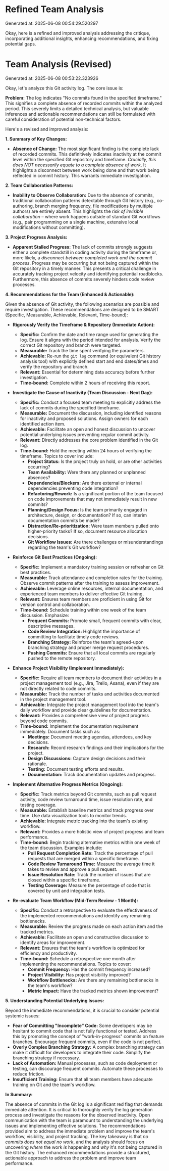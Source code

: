 # Refined Team Analysis
Generated at: 2025-06-08 00:54:29.520297

Okay, here is a refined and improved analysis addressing the critique, incorporating additional insights, enhancing recommendations, and fixing potential gaps.

# Team Analysis (Revised)

Generated at: 2025-06-08 00:53:22.323926

Okay, let's analyze this Git activity log. The core issue is:

**Problem:** The log indicates "No commits found in the specified timeframe." This signifies a complete absence of recorded commits within the analyzed period. This severely limits a detailed technical analysis, but valuable inferences and actionable recommendations can still be formulated with careful consideration of potential non-technical factors.

Here's a revised and improved analysis:

**1. Summary of Key Changes:**

*   **Absence of Change:** The most significant finding is the complete lack of recorded commits. This definitively indicates inactivity at the commit level within the specified Git repository and timeframe. *Crucially, this does NOT necessarily equate to a complete absence of work*. It highlights a disconnect between work being done and that work being reflected in commit history. This warrants immediate investigation.

**2. Team Collaboration Patterns:**

*   **Inability to Observe Collaboration:** Due to the absence of commits, traditional collaboration patterns detectable through Git history (e.g., co-authoring, branch merging frequency, file modifications by multiple authors) are entirely absent. This highlights the *risk of invisible collaboration* – where work happens outside of standard Git workflows (e.g., pair programming on a single machine, extensive local modifications without committing).

**3. Project Progress Analysis:**

*   **Apparent Stalled Progress:** The lack of commits strongly suggests either a complete standstill in coding activity during the timeframe or, more likely, a *disconnect between completed work and the commit process*. Progress may be occurring but not being captured within the Git repository in a timely manner. This presents a critical challenge in accurately tracking project velocity and identifying potential roadblocks. Furthermore, this absence of commits severely hinders code review processes.

**4. Recommendations for the Team (Enhanced & Actionable):**

Given the absence of Git activity, the following scenarios are possible and require investigation. These recommendations are designed to be SMART (Specific, Measurable, Achievable, Relevant, Time-bound):

*   **Rigorously Verify the Timeframe & Repository (Immediate Action):**
    *   **Specific:** Confirm the date and time range used for generating the log. Ensure it aligns with the period intended for analysis. Verify the correct Git repository and branch were targeted.
    *   **Measurable:** Track the time spent verifying the parameters.
    *   **Achievable:** Re-run the `git log` command (or equivalent Git history analysis tool) with explicitly defined start and end dates/times and verify the repository and branch.
    *   **Relevant:** Essential for determining data accuracy before further investigation.
    *   **Time-bound:** Complete within 2 hours of receiving this report.

*   **Investigate the Cause of Inactivity (Team Discussion - Next Day):**
    *   **Specific:** Conduct a focused team meeting to explicitly address the lack of commits during the specified timeframe.
    *   **Measurable:** Document the discussion, including identified reasons for inactivity and proposed solutions. Assign owners for each identified action item.
    *   **Achievable:** Facilitate an open and honest discussion to uncover potential underlying issues preventing regular commit activity.
    *   **Relevant:** Directly addresses the core problem identified in the Git log.
    *   **Time-bound:** Hold the meeting within 24 hours of verifying the timeframe. Topics to cover include:
        *   **Project Status:** Is the project truly on hold, or are other activities occurring?
        *   **Team Availability:** Were there any planned or unplanned absences?
        *   **Dependencies/Blockers:** Are there external or internal dependencies preventing code integration?
        *   **Refactoring/Rework:** Is a significant portion of the team focused on code improvements that may not immediately result in new commits?
        *   **Planning/Design Focus:** Is the team primarily engaged in architecture, design, or documentation? If so, can interim documentation commits be made?
        *   **Distraction/Re-prioritization:** Were team members pulled onto higher-priority tasks? If so, document resource allocation decisions.
        *   **Git Workflow Issues:** Are there challenges or misunderstandings regarding the team's Git workflow?

*   **Reinforce Git Best Practices (Ongoing):**
    *   **Specific:** Implement a mandatory training session or refresher on Git best practices.
    *   **Measurable:** Track attendance and completion rates for the training. Observe commit patterns after the training to assess improvement.
    *   **Achievable:** Leverage online resources, internal documentation, and experienced team members to deliver effective Git training.
    *   **Relevant:** Ensures team members are proficient in using Git for version control and collaboration.
    *   **Time-bound:** Schedule training within one week of the team discussion. Emphasize:
        *   **Frequent Commits:** Promote small, frequent commits with clear, descriptive messages.
        *   **Code Review Integration:** Highlight the importance of committing to facilitate timely code reviews.
        *   **Branching Strategy:** Reinforce the team's agreed-upon branching strategy and proper merge request procedures.
        *   **Pushing Commits:** Ensure that all local commits are regularly pushed to the remote repository.

*   **Enhance Project Visibility (Implement Immediately):**
    *   **Specific:** Require all team members to document their activities in a project management tool (e.g., Jira, Trello, Asana), even if they are not directly related to code commits.
    *   **Measurable:** Track the number of tasks and activities documented in the project management tool.
    *   **Achievable:** Integrate the project management tool into the team's daily workflow and provide clear guidelines for documentation.
    *   **Relevant:** Provides a comprehensive view of project progress beyond code commits.
    *   **Time-bound:** Implement the documentation requirement immediately. Document tasks such as:
        *   **Meetings:** Document meeting agendas, attendees, and key decisions.
        *   **Research:** Record research findings and their implications for the project.
        *   **Design Discussions:** Capture design decisions and their rationale.
        *   **Testing:** Document testing efforts and results.
        *   **Documentation:** Track documentation updates and progress.

*   **Implement Alternative Progress Metrics (Ongoing):**
    *   **Specific:** Track metrics beyond Git commits, such as pull request activity, code review turnaround time, issue resolution rate, and testing coverage.
    *   **Measurable:** Establish baseline metrics and track progress over time. Use data visualization tools to monitor trends.
    *   **Achievable:** Integrate metric tracking into the team's existing workflow.
    *   **Relevant:** Provides a more holistic view of project progress and team performance.
    *   **Time-bound:** Begin tracking alternative metrics within one week of the team discussion. Examples include:
        *   **Pull Request Completion Rate:** Track the percentage of pull requests that are merged within a specific timeframe.
        *   **Code Review Turnaround Time:** Measure the average time it takes to review and approve a pull request.
        *   **Issue Resolution Rate:** Track the number of issues that are closed within a specific timeframe.
        *   **Testing Coverage:** Measure the percentage of code that is covered by unit and integration tests.

*   **Re-evaluate Team Workflow (Mid-Term Review - 1 Month):**
    *   **Specific:** Conduct a retrospective to evaluate the effectiveness of the implemented recommendations and identify any remaining bottlenecks.
    *   **Measurable:** Review the progress made on each action item and the tracked metrics.
    *   **Achievable:** Facilitate an open and constructive discussion to identify areas for improvement.
    *   **Relevant:** Ensures that the team's workflow is optimized for efficiency and productivity.
    *   **Time-bound:** Schedule a retrospective one month after implementing the recommendations. Topics to cover:
        *   **Commit Frequency:** Has the commit frequency increased?
        *   **Project Visibility:** Has project visibility improved?
        *   **Workflow Bottlenecks:** Are there any remaining bottlenecks in the team's workflow?
        *   **Metric Impact:** Have the tracked metrics shown improvement?

**5. Understanding Potential Underlying Issues:**

Beyond the immediate recommendations, it is crucial to consider potential systemic issues:

*   **Fear of Committing "Incomplete" Code:** Some developers may be hesitant to commit code that is not fully functional or tested.  Address this by promoting the concept of "work-in-progress" commits on feature branches. Encourage frequent commits, even if the code is not perfect.
*   **Overly Complex Branching Strategy:** A complex branching strategy can make it difficult for developers to integrate their code. Simplify the branching strategy if necessary.
*   **Lack of Automation:**  Manual processes, such as code deployment or testing, can discourage frequent commits.  Automate these processes to reduce friction.
*   **Insufficient Training:** Ensure that all team members have adequate training on Git and the team's workflow.

**In Summary:**

The absence of commits in the Git log is a significant red flag that demands immediate attention. It is critical to thoroughly verify the log generation process and investigate the reasons for the observed inactivity. Open communication with the team is paramount to understanding the underlying issues and implementing effective solutions. The recommendations provided aim to address the immediate problem and improve the team's workflow, visibility, and project tracking. The key takeaway is that *no commits does not equal no work*, and the analysis should focus on uncovering *where* the work *is* happening and *why* it's not being captured in the Git history. The enhanced recommendations provide a structured, actionable approach to address the problem and improve team performance.
